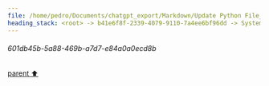 ```yaml
---
file: /home/pedro/Documents/chatgpt_export/Markdown/Update Python File_ Added Function.md
heading_stack: <root> -> b41e6f8f-2339-4079-9110-7a4ee6bf96dd -> System -> 601db45b-5a88-469b-a7d7-e84a0a0ecd8b
---
```

###### 601db45b-5a88-469b-a7d7-e84a0a0ecd8b
[parent ⬆️](#b41e6f8f-2339-4079-9110-7a4ee6bf96dd)
